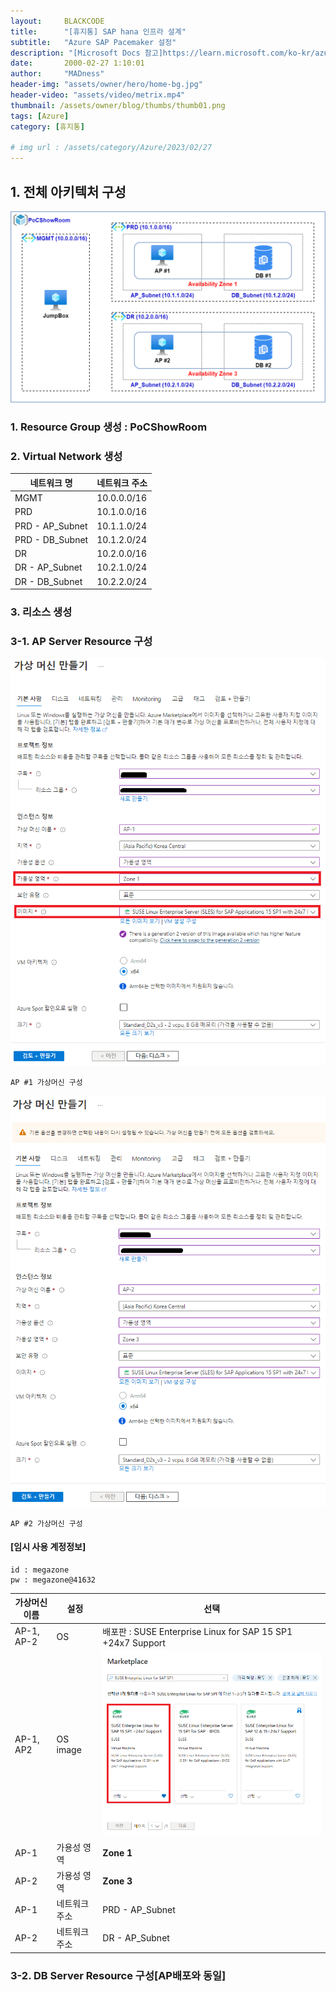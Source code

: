 ```yaml
---
layout:     BLACKCODE
title:      "[휴지통] SAP hana 인프라 설계"
subtitle:   "Azure SAP Pacemaker 설정"
description: "[Microsoft Docs 참고]https://learn.microsoft.com/ko-kr/azure/sap/workloads/high-availability-guide-rhel-pacemaker"
date:       2000-02-27 1:10:01
author:     "MADness"
header-img: "assets/owner/hero/home-bg.jpg"
header-video: "assets/video/metrix.mp4"
thumbnail: /assets/owner/blog/thumbs/thumb01.png
tags: [Azure]
category: [휴지통]

# img url : /assets/category/Azure/2023/02/27
---
```


## 1. 전체 아키텍처 구성
![img](/assets/category/Azure/2023/02/27/ver1.drawio.png)

### 1. Resource Group 생성 : PoCShowRoom
### 2. Virtual Network 생성

네트워크 명 | 네트워크 주소
---------- | ------------
MGMT            | 10.0.0.0/16
PRD             | 10.1.0.0/16
PRD - AP_Subnet | 10.1.1.0/24
PRD - DB_Subnet | 10.1.2.0/24
DR              | 10.2.0.0/16
DR - AP_Subnet  | 10.2.1.0/24
DR - DB_Subnet  | 10.2.2.0/24

### 3. 리소스 생성
### 3-1. AP Server Resource 구성
![img](/assets/category/Azure/2023/02/27/AP1-01.PNG)

    AP #1 가상머신 구성

![img](/assets/category/Azure/2023/02/27/AP2-01.PNG)

    AP #2 가상머신 구성

#### [임시 사용 계정정보]
    id : megazone
    pw : megazone@41632

가상머신이름 | 설정 | 선택
------------ | ---- | ----
AP-1, AP-2 | OS | 배포판 : SUSE Enterprise Linux for SAP 15 SP1 +24x7 Support
AP-1, AP2 | OS image | ![img](/assets/category/Azure/2023/02/27/AP1-02.PNG)
AP-1 | 가용성 영역 | **Zone 1**
AP-2 | 가용성 영역 | **Zone 3**
AP-1 | 네트워크 주소 | PRD - AP_Subnet
AP-2 | 네트워크 주소 | DR - AP_Subnet

### 3-2. DB Server Resource 구성[AP배포와 동일]